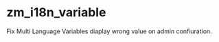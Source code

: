 zm_i18n_variable
================

Fix Multi Language Variables diaplay wrong value on admin confiuration.
